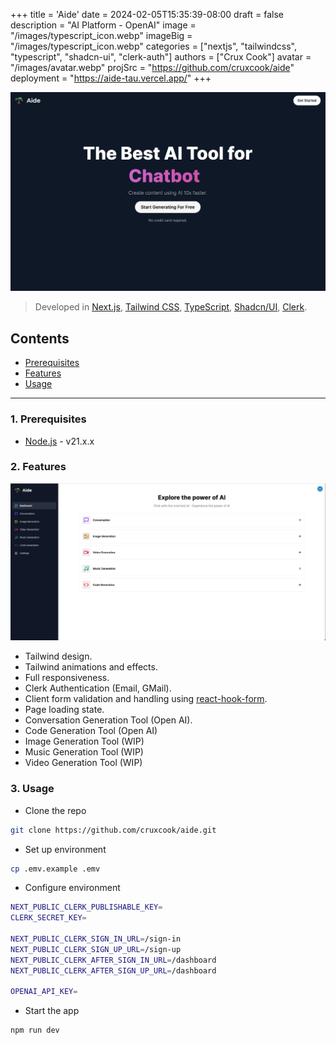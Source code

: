 +++
title = 'Aide'
date = 2024-02-05T15:35:39-08:00
draft = false
description = "AI Platform - OpenAI"
image = "/images/typescript_icon.webp"
imageBig = "/images/typescript_icon.webp"
categories = ["nextjs", "tailwindcss", "typescript", "shadcn-ui", "clerk-auth"]
authors = ["Crux Cook"]
avatar = "/images/avatar.webp"
projSrc = "https://github.com/cruxcook/aide"
deployment = "https://aide-tau.vercel.app/"
+++

![screenshot](images/landing-screenshot.webp)

> Developed in [Next.js](https://nextjs.org/), [Tailwind CSS](https://tailwindcss.com/), [TypeScript](https://www.typescriptlang.org/), [Shadcn/UI](https://ui.shadcn.com/), [Clerk](https://clerk.com/).

## Contents

-   [Prerequisites](#1-prerequisites)
-   [Features](#2-features)
-   [Usage](#3-usage)

---

### 1. Prerequisites

-   [Node.js](https://nodejs.org/en) - v21.x.x

### 2. Features

![screenshot](images/dashboard-screenshot.webp)

- Tailwind design.
- Tailwind animations and effects.
- Full responsiveness.
- Clerk Authentication (Email, GMail).
- Client form validation and handling using [react-hook-form](https://react-hook-form.com/).
- Page loading state.
- Conversation Generation Tool (Open AI).
- Code Generation Tool (Open AI)
- Image Generation Tool (WIP)
- Music Generation Tool (WIP)
- Video Generation Tool (WIP)

### 3. Usage

- Clone the repo

```bash
git clone https://github.com/cruxcook/aide.git
```

- Set up environment

```bash
cp .emv.example .emv
```

- Configure environment

```bash
NEXT_PUBLIC_CLERK_PUBLISHABLE_KEY=
CLERK_SECRET_KEY=

NEXT_PUBLIC_CLERK_SIGN_IN_URL=/sign-in
NEXT_PUBLIC_CLERK_SIGN_UP_URL=/sign-up
NEXT_PUBLIC_CLERK_AFTER_SIGN_IN_URL=/dashboard
NEXT_PUBLIC_CLERK_AFTER_SIGN_UP_URL=/dashboard

OPENAI_API_KEY=
```

- Start the app

```bash
npm run dev
```